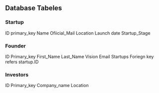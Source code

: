 ## Database Tabeles

### Startup

ID primary_key
Name
Ofiicial_Mail
Location
Launch date
Startup_Stage

### Founder

ID Primary_key
First_Name
Last_Name
Vision
Email
Startups Foriegn key refers startup.ID

### Investors

ID Primary_key
Company_name
Location